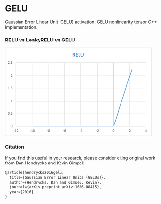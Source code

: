 # GELU
Gaussian Error Linear Unit (GELU) activation. GELU nonlinearity tensor C++ implementation.

### RELU vs LeakyRELU vs GELU
![Relu](/images/relu.png)

### Citation

If you find this useful in your research, please consider citing original work from Dan Hendrycks and Kevin Gimpel:

    @article{hendrycks2016gelu,
      title={Gaussian Error Linear Units (GELUs)},
      author={Hendrycks, Dan and Gimpel, Kevin},
      journal={arXiv preprint arXiv:1606.08415},
      year={2016}
    }

